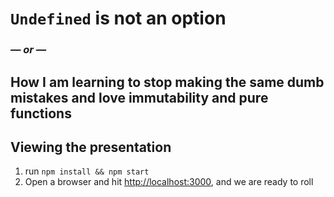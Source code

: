 # `Undefined` is not an option
### _— or —_
## How I am learning to stop making the same dumb mistakes and love immutability and pure functions

## Viewing the presentation

1. run `npm install && npm start`
1. Open a browser and hit [http://localhost:3000](http://localhost:3000), and we are ready to roll
